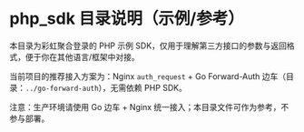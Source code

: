 # php_sdk 目录说明（示例/参考）

本目录为彩虹聚合登录的 PHP 示例 SDK，仅用于理解第三方接口的参数与返回格式，便于你在其他语言/框架中对接。

当前项目的推荐接入方案为：Nginx `auth_request` + Go Forward-Auth 边车（目录：`../go-forward-auth`），无需依赖 PHP SDK。

注意：生产环境请使用 Go 边车 + Nginx 统一接入；本目录文件可作为参考，不参与部署。
